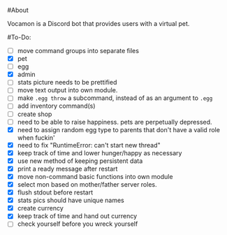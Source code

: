 #About

Vocamon is a Discord bot that provides users with a virtual pet.

#To-Do:

- [ ] move command groups into separate files
 - [x] pet
 - [ ] egg
 - [x] admin
- [ ] stats picture needs to be prettified
- [ ] move text output into own module.
- [ ] make `.egg throw` a subcommand, instead of as an argument to `.egg`
- [ ] add inventory command(s)
- [ ] create shop
- [ ] need to be able to raise happiness. pets are perpetually depressed.
- [x] need to assign random egg type to parents that don't have a valid role when fuckin'
- [x] need to fix "RuntimeError: can't start new thread"
- [x] keep track of time and lower hunger/happy as necessary
- [x] use new method of keeping persistent data
- [x] print a ready message after restart
- [x] move non-command basic functions into own module
- [x] select mon based on mother/father server roles.
- [x] flush stdout before restart
- [x] stats pics should have unique names
- [x] create currency
- [x] keep track of time and hand out currency
- [ ] check yourself before you wreck yourself
